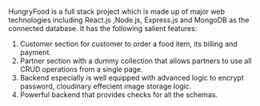 HungryFood is a full stack project which is made up of major web technologies including React.js ,Node.js, Express.js and MongoDB as the connected database.
It has the following salient features:

1. Customer section for customer to order a food item, its billing and payment.
2. Partner section with a dummy collection that allows partners to use all CRUD operations from a single page.
3. Backend especially is well equipped with advanced logic to encrypt password, cloudinary effecient image storage logic.
4. Powerful backend that provides checks for all the schemas.
